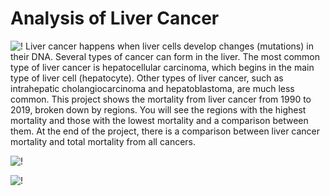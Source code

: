 # Analysis of Liver Cancer
![!](https://user-images.githubusercontent.com/75258625/154843190-1afc1a5c-6739-4ac6-8e5c-52313696e01a.png) Liver cancer happens when liver cells develop changes (mutations) in their DNA. Several types of cancer can form in the liver. The most common type of liver cancer is hepatocellular carcinoma, which begins in the main type of liver cell (hepatocyte). Other types of liver cancer, such as intrahepatic cholangiocarcinoma and hepatoblastoma, are much less common. This project shows the mortality from liver cancer from 1990 to 2019, broken down by regions. You will see the regions with the highest mortality and those with the lowest mortality and a comparison between them. At the end of the project, there is a comparison between liver cancer mortality and total mortality from all cancers.


![!](https://user-images.githubusercontent.com/75258625/154843153-688333f3-6c0e-4e8d-982e-94d96308c687.png)


![!](https://user-images.githubusercontent.com/75258625/154843180-c58ea47d-c021-4a1c-9079-a1db22c15b68.png)
